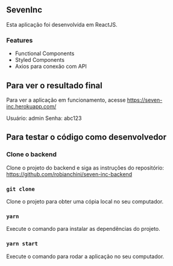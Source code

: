 ## SevenInc

Esta aplicação foi desenvolvida em ReactJS.

### Features

- Functional Components
- Styled Components
- Axios para conexão com API

## Para ver o resultado final

Para ver a aplicação em funcionamento, acesse https://seven-inc.herokuapp.com/

Usuário: admin
Senha: abc123


## Para testar o código como desenvolvedor

### Clone o backend

Clone o projeto do backend e siga as instruções do repositório: https://github.com/robianchini/seven-inc-backend

### `git clone`

Clone o projeto para obter uma cópia local no seu computador.

### `yarn`

Execute o comando para instalar as dependências do projeto.

### `yarn start`

Execute o comando para rodar a aplicação no seu computador.
